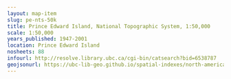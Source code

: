 ```yaml
---
layout: map-item
slug: pe-nts-50k
title: Prince Edward Island, National Topographic System, 1:50,000
scale: 1:50,000
years_published: 1947-2001
location: Prince Edward Island
nosheets: 88
infourl: http://resolve.library.ubc.ca/cgi-bin/catsearch?bid=6538787
geojsonurl: https://ubc-lib-geo.github.io/spatial-indexes/north-america/canada_princeEdwardIsland_50k_nts.geojson
---
```

